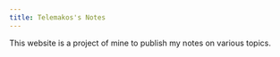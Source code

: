 ```yaml
---
title: Telemakos's Notes
---
```

This website is a project of mine to publish my notes on various topics.